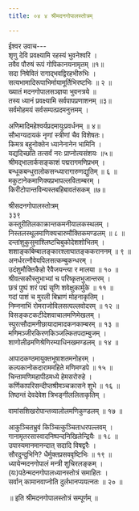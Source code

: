 ```yaml
---
title: ०४ ४ श्रीमदनगोपालस्तोत्रम्

---
```

 ईश्वर उवाच---  
शृणु देवि प्रवक्ष्यामि रहस्यं भुवनेश्वरि ।  
तवैव पौरुषं रूपं गोपिकानयनामृतम् ॥१॥  
सदा निषेवितं रागाद्भवद्विरहभीरुभिः ।  
सत्यभामादिरूपाभिर्मायामूर्तिभिरष्टभिः ॥ २ ॥  
ख्यातं मदनगोपालसञ्ज्ञया भुवनत्रये ॥  
तस्य ध्यानं प्रवक्ष्यामि सर्वपापप्रणाशनम् ॥३॥  
सर्वमोहमयं सर्वसम्पत्प्रदमनुत्तमम् ।  

अणिमादिमहेश्वर्यप्रदमायुःप्रवर्धनम् ॥ ४॥  
सौभाग्यदायकं नृणां स्त्रीणां चैव विशेषतः।  
किमत्र बहुनोक्तेन ध्यानेनानेन भामिनि ।  
यद्यदिच्छति तत्सर्वं नरः प्राप्नोत्यसंशयः ॥५॥  
श्रीमद्भालार्कसङ्काशं पद्मरागमणिप्रभम् ।  
बन्धूकबन्धुरालोकसन्ध्यारागारुणद्युतिम् ॥ ६ ॥  
मकुटानेकमाणिक्यप्रभापल्लविताम्बरम् ।  
किरीटोपान्तविन्यस्तबहिबावतंसकम् ॥७॥  

श्रीसदनगोपालस्तोत्रम्  
३३९  
कस्तूरीतिलकाक्रान्तकमनीयालकस्थलम् ।  
निस्तलस्थूलमाणिक्यचारुमौक्तिकमण्डलम् ॥ ८ ॥  
दन्तांशुकुसुमाश्लिष्टचिबुकोदेशशोभितम् ।  
शशाङ्कबिम्बालङ्कारश्लाघातङ्ककराननम् ॥ ९ ॥  
अनर्धरत्नौवेयपिलसत्कम्बुकन्धरम् ।  
उदंशुमौक्तिकैहो रैवैजयन्त्या र मालया ॥ १० ॥  
श्रीवत्सकौस्तुभाभ्यां च परिष्कृतभुजान्तरम् ।  
छत्रं पुष्पं शरं पद्मं सृणि शवेक्षुकार्मुके ॥ ११ ॥  
गदां पाशं च मुरली बिभ्राणं मोहनाकृतिम् ।  
निम्ननाभिं रोमराजोविलसत्पल्लवोदरम् ॥ १२ ॥  
विसङ्कटकटीदेशवाचालमणिमेखलम् ।  
स्पुरत्सौदामनीछायादामादकनकाम्बरम् ॥ १३ ॥  
मणिमञ्जीरकिरणकिञ्जल्कितपदाम्बुजम् ।  
शाणोलीढमणिश्रेणिरम्याधिनखमण्डलम् ॥ १४ ॥  

आपादकण्ठमायुक्तभूषाशतमनोहरम् ।  
कल्पकानोकदाराममहिते मणिमण्डपे ॥ १५ ॥  
चिन्तामणिमहापीठमध्ये हेमसरोरुहे ।  
कर्णिकापरिसन्दीप्तश्रीमञ्चक्रासने शुभे ॥ १६ ॥  
तिष्ठन्तं देवदेवेश त्रिभङ्गीललिताकृतिम् ।  

वामांसशिखरोपान्तव्यालोलमणिकुण्डलम् ॥ १७ ॥  

आकुञ्चितभ्रुवं किञ्चित्कुञ्चिताधरपल्लवम् ।  
गानामृतरसास्वादनिष्पन्दनिखिलेन्द्रियैः ॥ १८ ॥  
उपास्यमानमानन्दात् सदादि विषद्वरैः ।  
सौरदुन्दुभिनि? धैर्मुक्तप्रसववृष्टिभिः ॥ १९ ॥  
ध्यायेन्मदनगोपालं मन्त्री शुचिरलङ्कम् ।  
(यः)पठेन्मदनगोपालध्यानस्तोत्रं समाहितः ।  
सर्वान् कामानवाप्नोति दुर्लभानप्ययत्नतः ॥ २० ॥  

॥ इति श्रीमदनगोपालस्तोत्रं सम्पूर्णम् ॥  